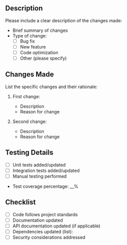 ## Description
Please include a clear description of the changes made:

* Brief summary of changes
* Type of change:
  - [ ] Bug fix
  - [ ] New feature
  - [ ] Code optimization
  - [ ] Other (please specify)

## Changes Made
List the specific changes and their rationale:

1. First change:
   * Description
   * Reason for change

2. Second change:
   * Description
   * Reason for change

## Testing Details
- [ ] Unit tests added/updated
- [ ] Integration tests added/updated
- [ ] Manual testing performed
- Test coverage percentage: __%

## Checklist
- [ ] Code follows project standards
- [ ] Documentation updated
- [ ] API documentation updated (if applicable)
- [ ] Dependencies updated (list):
- [ ] Security considerations addressed

